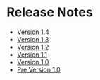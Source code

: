 # Release Notes* [Version 1.4](./history/1.4.html)* [Version 1.3](./history/1.3.html)* [Version 1.2](./history/1.2.html)* [Version 1.1](./history/1.1.html)* [Version 1.0](./history/1.0.html)* [Pre Version 1.0](./history/pre1.0.html)
